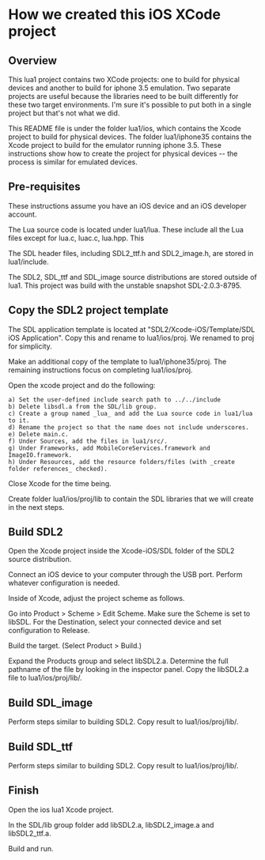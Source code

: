 # How we created this iOS XCode project 

## Overview

This lua1 project contains two XCode projects: one to build for physical devices and
another to build for iphone 3.5 emulation.  Two separate projects are useful because the
libraries need to be built differently for these two target environments.  I'm sure it's 
possible to put both in a single project but that's not what we did.

This README file is under the folder lua1/ios, which contains the Xcode project to build
for physical devices.  The folder lua1/iphone35 contains the Xcode project to build for
the emulator running iphone 3.5.  These instructions show how to create the project for
physical devices -- the process is similar for emulated devices.

## Pre-requisites

These instructions assume you have an iOS device and an iOS developer account.

The Lua source code is located under lua1/lua. These include all the Lua files except
for lua.c, luac.c, lua.hpp.  This 

The SDL header files, including SDL2_ttf.h and SDL2_image.h, are stored in lua1/include.

The SDL2, SDL_ttf and SDL_image source distributions are stored outside of lua1.
This project was build with the unstable snapshot SDL-2.0.3-8795.

## Copy the SDL2 project template

The SDL application template is located at "SDL2/Xcode-iOS/Template/SDL iOS Application". 
Copy this and rename to lua1/ios/proj.  We renamed to proj for simplicity.

Make an additional copy of the template to lua1/iphone35/proj.
The remaining instructions focus on completing lua1/ios/proj.

Open the xcode project and do the following:

	a) Set the user-defined include search path to ../../include
	b) Delete libsdl.a from the SDL/lib group.
	c) Create a group named _lua_ and add the Lua source code in lua1/lua to it.
	d) Rename the project so that the name does not include underscores.
	e) Delete main.c.
	f) Under Sources, add the files in lua1/src/.
	g) Under Frameworks, add MobileCoreServices.framework and ImageIO.framework. 
	h) Under Resources, add the resource folders/files (with _create folder references_ checked).

Close Xcode for the time being.

Create folder lua1/ios/proj/lib to contain the SDL libraries that we will create in
the next steps.

## Build SDL2

Open the Xcode project inside the Xcode-iOS/SDL folder of the SDL2 source distribution.

Connect an iOS device to your computer through the USB port.  Perform whatever 
configuration is needed.

Inside of Xcode, adjust the project scheme as follows.

Go into Product > Scheme > Edit Scheme.
Make sure the Scheme is set to libSDL.  For the Destination, select your connected 
device and set configuration to Release.

Build the target. (Select Product > Build.)

Expand the Products group and select libSDL2.a. 
Determine the full pathname of the file by looking in the inspector panel.
Copy the libSDL2.a file to lua1/ios/proj/lib/. 

## Build SDL_image

Perform steps similar to building SDL2.
Copy result to lua1/ios/proj/lib/.

## Build SDL_ttf

Perform steps similar to building SDL2.
Copy result to lua1/ios/proj/lib/.

## Finish 

Open the ios lua1 Xcode project.

In the SDL/lib group folder add libSDL2.a, libSDL2_image.a and libSDL2_ttf.a.

Build and run.

